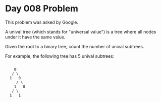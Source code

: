 # Day 008 Problem 

This problem was asked by Google.

A unival tree (which stands for "universal value") is a tree where all nodes under it have the same value.

Given the root to a binary tree, count the number of unival subtrees.

For example, the following tree has 5 unival subtrees:

<pre><code>
    0
   / \
  1   0
     / \
    1   0
   / \
  1   1
</code></pre>
